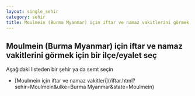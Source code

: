 ```yaml
---
layout: single_sehir
category: sehir
title: Moulmein (Burma Myanmar) için iftar ve namaz vakitlerini görmek için bir ilçe/eyalet seç
---
```



## Moulmein (Burma Myanmar) için iftar ve namaz vakitlerini görmek için bir ilçe/eyalet seç

Aşağıdaki listeden bir şehir ya da semt seçin


* [Moulmein için iftar ve namaz vakitleri](/iftar.html?sehir=Moulmein&ulke=Burma Myanmar&state=Moulmein)
